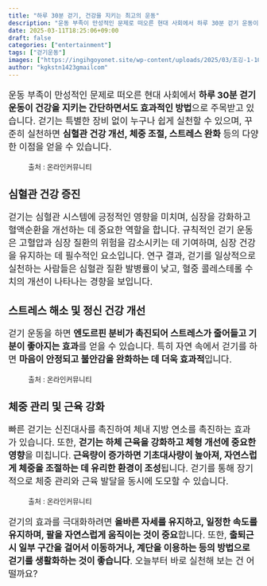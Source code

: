 ```yaml
---
title: "하루 30분 걷기, 건강을 지키는 최고의 운동"
description: "운동 부족이 만성적인 문제로 떠오른 현대 사회에서 하루 30분 걷기 운동이 건강을 지키는 간단하면서도 효과적인 방법으로 주목받고 있습니다. 걷기는 특별한 장비 없이 누구나 쉽게 실천할 수 있으며, 꾸준히 실천하면 심혈관 건강 개선, 체중 조절, 스트레스 완화 등의 다양"
date: 2025-03-11T18:25:06+09:00
draft: false
categories: ["entertainment"]
tags: ["걷기운동"]
images: ["https://ingihgoyonet.site/wp-content/uploads/2025/03/조깅-1-1024x576.jpg", "https://ingihgoyonet.site/wp-content/uploads/2025/03/걷기운동-1024x683.jpg", "https://ingihgoyonet.site/wp-content/uploads/2025/03/스트레칭-1-1024x683.jpg"]
author: "kgkstn1423gmailcom"
---
```


<p style="font-size:18px"><a href="https://ingihgoyonet.site/wp-admin/edit.php?post_type=post"></a>운동 부족이 만성적인 문제로 떠오른 현대 사회에서 <strong>하루 30분 걷기 운동이 건강을 지키는 간단하면서도 효과적인 방법</strong>으로 주목받고 있습니다. 걷기는 특별한 장비 없이 누구나 쉽게 실천할 수 있으며, 꾸준히 실천하면 <strong>심혈관 건강 개선, 체중 조절, 스트레스 완화</strong> 등의 다양한 이점을 얻을 수 있습니다.</p> <figure ><img src="https://ingihgoyonet.site/wp-content/uploads/2025/03/조깅-1-1024x576.jpg" alt="" style="aspect-ratio:16/9;object-fit:cover"/><figcaption >출처 : 온라인커뮤니티</figcaption></figure> <h2 >심혈관 건강 증진</h2> <p style="font-size:18px">걷기는 심혈관 시스템에 긍정적인 영향을 미치며, 심장을 강화하고 혈액순환을 개선하는 데 중요한 역할을 합니다. 규칙적인 걷기 운동은 고혈압과 심장 질환의 위험을 감소시키는 데 기여하며, 심장 건강을 유지하는 데 필수적인 요소입니다. 연구 결과, 걷기를 일상적으로 실천하는 사람들은 심혈관 질환 발병률이 낮고, 혈중 콜레스테롤 수치의 개선이 나타나는 경향을 보입니다.</p> <h2 >스트레스 해소 및 정신 건강 개선</h2> <p style="font-size:18px">걷기 운동을 하면 <strong>엔도르핀 분비가 촉진되어 스트레스가 줄어들고 기분이 좋아지는 효과</strong>를 얻을 수 있습니다. 특히 자연 속에서 걷기를 하면 <strong>마음이 안정되고 불안감을 완화하는 데 더욱 효과적</strong>입니다.</p> <figure ><img src="https://ingihgoyonet.site/wp-content/uploads/2025/03/걷기운동-1024x683.jpg" alt="" style="aspect-ratio:16/9;object-fit:cover"/><figcaption >출처 : 온라인커뮤니티</figcaption></figure> <h2 >체중 관리 및 근육 강화</h2> <p style="font-size:18px">빠른 걷기는 신진대사를 촉진하여 체내 지방 연소를 촉진하는 효과가 있습니다. 또한, <strong>걷기는 하체 근육을 강화하고 체형 개선에 중요한 영향</strong>을 미칩니다.<strong> 근육량이 증가하면 기초대사량이 높아져, 자연스럽게 체중을 조절하는 데 유리한 환경이 조성</strong>됩니다. 걷기를 통해 장기적으로 체중 관리와 근육 발달을 동시에 도모할 수 있습니다.</p> <figure ><img src="https://ingihgoyonet.site/wp-content/uploads/2025/03/스트레칭-1-1024x683.jpg" alt="" style="aspect-ratio:16/9;object-fit:cover"/><figcaption >출처 : 온라인커뮤니티</figcaption></figure> <p style="font-size:18px">걷기의 효과를 극대화하려면 <strong>올바른 자세를 유지하고, 일정한 속도를 유지하며, 팔을 자연스럽게 움직이는 것이 중요</strong>합니다. 또한, <strong>출퇴근 시 일부 구간을 걸어서 이동하거나, 계단을 이용하는 등의 방법으로 걷기를 생활화하는 것이 좋습니다</strong>. 오늘부터 바로 실천해 보는 건 어떨까요? </p>